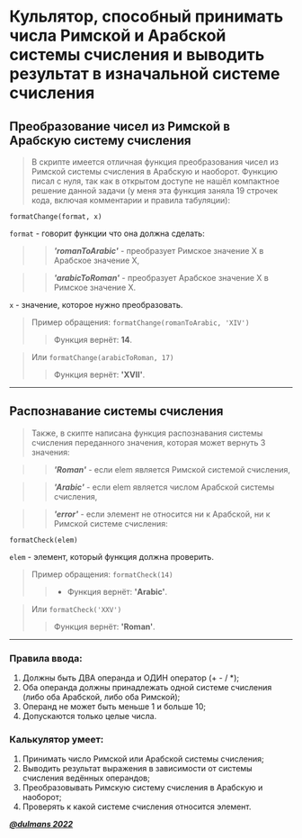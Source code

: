 # Кульлятор, способный принимать числа Римской и Арабской системы счисления и выводить результат в изначальной системе счисления


## Преобразование чисел из Римской в Арабскую систему счисления
>В скрипте имеется отличная функция преобразования чисел из Римской системы счисления в Арабскую и наоборот. Функцию писал с нуля, так как в открытом доступе не нашёл компактное решение данной задачи (у меня эта функция заняла 19 строчек кода, включая комментарии и правила табуляции):

`formatChange(format, x)`

``format`` - говорит функции что она должна сделать:

>>___'romanToArabic'___ - преобразует Римское значение X в Арабское значение X,

>>___'arabicToRoman'___ - преобразует Арабское значение X в Римское значение X.


``x`` - значение, которое нужно преобразовать.




>Пример обращения: `formatChange(romanToArabic, 'XIV')`
>>Функция вернёт: __14__.


>Или `formatChange(arabicToRoman, 17)`
>>Функция вернёт: __'XVII'__.

____
## Распознавание системы счисления
>Также, в скипте написана функция распознавания системы счисления переданного значения, которая может вернуть 3 значения:

>>___'Roman'___ - если elem является Римской системой счисления,

>>___'Arabic'___ - если elem является числом Арабской системы счисления,

>>___'error'___ - если элемент не относится ни к Арабской, ни к Римской системе счисления:

`formatCheck(elem)`

``elem`` - элемент, который функция должна проверить.




>Пример обращения: `formatCheck(14)`
>>- Функция вернёт: __'Arabic'__.


>Или `formatCheck('XXV')`
>>Функция вернёт: __'Roman'__.

____
### Правила ввода:
1. Должны быть ДВА операнда и ОДИН оператор (+ - / *);
2. Оба операнда должны принадлежать одной системе счисления (либо оба Арабской, либо оба Римской);
3. Операнд не может быть меньше 1 и больше 10;
4. Допускаются только целые числа.

### Калькулятор умеет:
1. Принимать число Римской или Арабской системы счисления;
2. Выводить результат выражения в зависимости от системы счисления ведённых операндов;
3. Преобразовывать Римскую систему счисления в Арабскую и наоборот;
4. Проверять к какой системе счисления относится элемент.

[___@dulmans 2022___](https://t.me/ulmanss)
